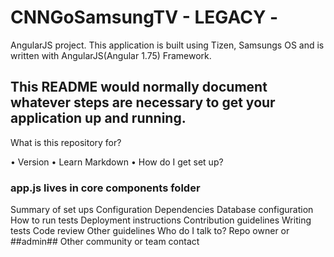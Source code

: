 # CNNGoSamsungTV - LEGACY -
AngularJS project. This application is built using Tizen, Samsungs OS and is written with AngularJS(Angular 1.75) Framework.
## This README would normally document whatever steps are necessary to get your application up and running. ##

What is this repository for?

• Version
• Learn Markdown
• How do I get set up?


  ### app.js lives in core components folder ###
Summary of set ups
Configuration
Dependencies
Database configuration
How to run tests
Deployment instructions
Contribution guidelines
Writing tests
Code review
Other guidelines
Who do I talk to?
Repo owner or ##admin##
Other community or team contact


